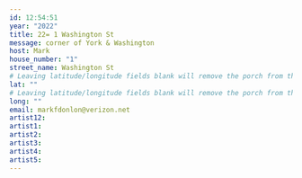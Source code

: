 ```yaml
---
id: 12:54:51
year: "2022"
title: 22= 1 Washington St
message: corner of York & Washington
host: Mark
house_number: "1"
street_name: Washington St
# Leaving latitude/longitude fields blank will remove the porch from the Porchfest map.
lat: ""
# Leaving latitude/longitude fields blank will remove the porch from the Porchfest map.
long: ""
email: markfdonlon@verizon.net
artist12:
artist1:
artist2:
artist3:
artist4:
artist5: 
---
```

